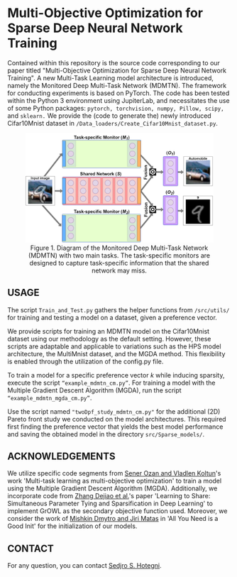 # Multi-Objective Optimization for Sparse Deep Neural Network Training

Contained within this repository is the source code corresponding to our paper titled "Multi-Objective Optimization for Sparse Deep Neural Network Training". A new Multi-Task Learning model architecture is introduced, namely the Monitored Deep Multi-Task Network (MDMTN). The framework for conducting experiments is based on PyTorch. The code has been tested within the Python 3 environment using JupiterLab, and necessitates the use of some Python packages: ```pytorch, torchvision, numpy, Pillow, scipy,```
and ```sklearn.``` 
We provide the (code to generate the) newly introduced Cifar10Mnist dataset in ```/Data_loaders/Create_Cifar10Mnist_dataset.py```.

<!--
<div style="text-align:center;">
    <img src="/Images/MDMTN_diag_new.jpg" alt="Monitored Deep Multi-Task Network" width="550" height="300">
</div>
-->

<figure class="image" style="text-align:center;">
  <img src="/Images/MDMTN_diag_new.jpg">
  <figcaption>Figure 1. Diagram of the Monitored Deep Multi-Task Network (MDMTN) with two main tasks. The task-specific monitors are designed to capture task-specific information that the shared network may miss.</figcaption>
</figure>

## USAGE

The script ```Train_and_Test.py```
gathers the helper functions from ```/src/utils/``` for training and testing a model on a dataset, given a preference vector.

We provide scripts for training an MDMTN model on the Cifar10Mnist dataset using our methodology as the default setting. However, these scripts are adaptable and applicable to variations such as the HPS model architecture, the MultiMnist dataset, and the MGDA method. This flexibility is enabled through the utilization of the config.py file.

To train a model for a specific preference vector $k$ while inducing sparsity, execute the script ```“example_mdmtn_cm.py”```. 
For training a model with the Multiple Gradient Descent Algorithm (MGDA), run the script ```“example_mdmtn_mgda_cm.py”```.

Use the script named ```"twoDpf_study_mdmtn_cm.py"``` for the additional (2D) Pareto front study we conducted on the model architectures. This required first finding the preference vector that yields the best model performance and saving the obtained model in the directory `src/Sparse_models/`.

## ACKNOWLEDGEMENTS

We utilize specific code segments from [Sener Ozan and Vladlen Koltun](https://github.com/isl-org/MultiObjectiveOptimization)'s work 'Multi-task learning as multi-objective optimization' to train a model using the Multiple Gradient Descent Algorithm (MGDA). Additionally, we incorporate code from [Zhang Dejiao et al.](https://github.com/Dejiao2018/GrOWL)'s paper 'Learning to Share: Simultaneous Parameter Tying and Sparsification in Deep Learning' to implement GrOWL as the secondary objective function used. Moreover, we consider the work of [Mishkin Dmytro and Jiri Matas](https://github.com/shunk031/LSUV.pytorch) in 'All You Need is a Good Init' for the initialization of our models.

## CONTACT
For any question, you can contact [Sedjro S. Hotegni](https://shsalomon.github.io/).
